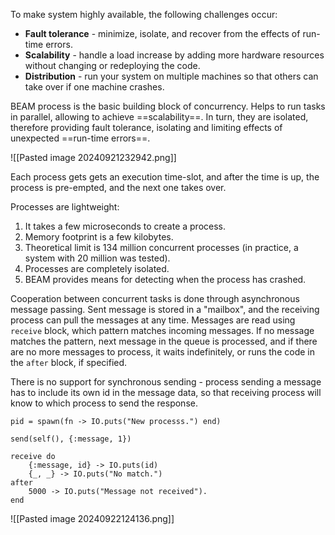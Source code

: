 To make system highly available, the following challenges occur:
* **Fault tolerance** - minimize, isolate, and recover from the effects of run-time
errors.
* **Scalability** - handle a load increase by adding more hardware resources without
changing or redeploying the code.
* **Distribution** - run your system on multiple machines so that others can take
over if one machine crashes.

BEAM process is the basic building block of concurrency. Helps to run tasks in parallel, allowing to achieve ==scalability==. In turn, they are isolated, therefore providing fault tolerance, isolating and limiting effects of unexpected ==run-time errors==.

![[Pasted image 20240921232942.png]]

Each process gets gets an execution time-slot, and after the time is up, the process is pre-empted, and the next one takes over.

Processes are lightweight:
1. It takes a few microseconds to create a process.
2. Memory footprint is a few kilobytes.
3. Theoretical limit is 134 million concurrent processes (in practice, a system with 20 million was tested).
4. Processes are completely isolated.
5. BEAM provides means for detecting when the process has crashed.

Cooperation between concurrent tasks is done through asynchronous message passing. Sent message is stored in a "mailbox", and the receiving process can pull the messages at any time. Messages are read using `receive` block, which pattern matches incoming messages. If no message matches the pattern, next message in the queue is processed, and if there are no more messages to process, it waits indefinitely, or runs the code in the `after` block, if specified.

There is no support for synchronous sending - process sending a message has to include its own id in the message data, so that receiving process will know to which process to send the response.

```
pid = spawn(fn -> IO.puts("New processs.") end)
```

```
send(self(), {:message, 1})

receive do
	{:message, id} -> IO.puts(id)
	{_, _} -> IO.puts("No match.")
after 
	5000 -> IO.puts("Message not received").
end
```

![[Pasted image 20240922124136.png]]